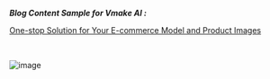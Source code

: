 **_Blog Content Sample for Vmake AI :_**
<br />

<a href="https://sweetrain05.github.io/blog-content-sample/vmakeai_blog_sample.html" target="_blank">One-stop Solution for Your E-commerce Model and Product Images</a>

<br />

![image](https://i.imgur.com/KTlcEg6.png)

<br>

